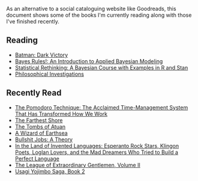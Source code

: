 As an alternative to a social cataloguing website like Goodreads, this 
document shows some of the books I'm currently reading along with those I've 
finished recently.

##  Reading 
 
  - [Batman: Dark Victory](https://www.librarything.com/work/215296/)
 - [Bayes Rules!: An Introduction to Applied Bayesian Modeling](https://www.librarything.com/work/28029572)
 - [Statistical Rethinking: A Bayesian Course with Examples in R and Stan](https://www.librarything.com/work/16955083)
 - [Philosophical Investigations](https://www.librarything.com/work/25218) 

##  Recently Read 
 
  - [The Pomodoro Technique: The Acclaimed Time-Management System That Has Transformed How We Work](https://www.librarything.com/work/9337917)
 - [The Farthest Shore](https://www.librarything.com/work/50094)
 - [The Tombs of Atuan](https://www.librarything.com/work/12800)
 - [A Wizard of Earthsea](https://www.librarything.com/work/1581326)
 - [Bullshit Jobs: A Theory](https://www.librarything.com/work/21372389)
 - [In the Land of Invented Languages: Esperanto Rock Stars, Klingon Poets, Loglan Lovers, and the Mad Dreamers Who Tried to Build a Perfect Language](https://www.librarything.com/work/8077823)
 - [The League of Extraordinary Gentlemen, Volume II](https://www.librarything.com/work/27185)
 - [Usagi Yojimbo Saga, Book 2](https://www.librarything.com/work/15487506) 
